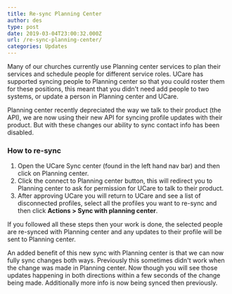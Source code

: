 ```yaml
---
title: Re-sync Planning Center
author: des
type: post
date: 2019-03-04T23:00:32.000Z
url: /re-sync-planning-center/
categories: Updates
---
```


Many of our churches currently use Planning center services to plan their services and schedule people for different service roles. UCare has supported syncing people to Planning center so that you could roster them for these positions, this meant that you didn't need add people to two systems, or update a person in Planning center and UCare.

Planning center recently depreciated the way we talk to their product (the API), we are now using their new API for syncing profile updates with their product. But with these changes our ability to sync contact info has been disabled.

### How to re-sync

1.  Open the UCare Sync center (found in the left hand nav bar) and then click on Planning center.
2.  Click the connect to Planning center button, this will redirect you to Planning center to ask for permission for UCare to talk to their product.
3.  After approving UCare you will return to UCare and see a list of disconnected profiles, select all the profiles you want to re-sync and then click **Actions > Sync with planning center**.

If you followed all these steps then your work is done, the selected people are re-synced with Planning center and any updates to their profile will be sent to Planning center.

An added benefit of this new sync with Planning center is that we can now fully sync changes both ways. Previously this sometimes didn't work when the change was made in Planning center. Now though you will see those updates happening in both directions within a few seconds of the change being made. Additionally more info is now being synced then previously.